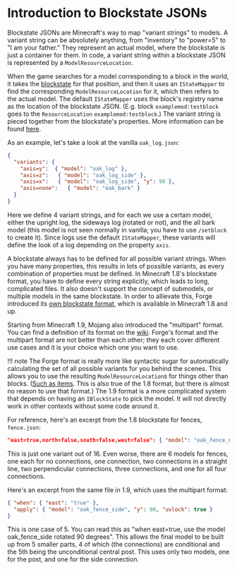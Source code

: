 Introduction to Blockstate JSONs
================================

Blockstate JSONs are Minecraft's way to map "variant strings" to models. A variant string can be absolutely anything, from "inventory" to "power=5" to "I am your father." They represent an actual model, where the blockstate is just a container for them. In code, a variant string within a blockstate JSON is represented by a `ModelResourceLocation`.

When the game searches for a model corresponding to a block in the world, it takes the [blockstate][] for that position, and then it uses an `IStateMapper` to find the corresponding `ModelResourceLocation` for it, which then refers to the actual model. The default `IStateMapper` uses the block's registry name as the location of the blockstate JSON. (E.g. block `examplemod:testblock` goes to the `ResourceLocation` `examplemod:testblock`.) The variant string is pieced together from the blockstate's properties. More information can be found [here][statemapper].

As an example, let's take a look at the vanilla `oak_log.json`:

```json
{
  "variants": {
    "axis=y":  { "model": "oak_log" },
    "axis=z":   { "model": "oak_log_side" },
    "axis=x":   { "model": "oak_log_side", "y": 90 },
    "axis=none":   { "model": "oak_bark" }
  }
}
```

Here we define 4 variant strings, and for each we use a certain model, either the upright log, the sideways log (rotated or not), and the all bark model (this model is not seen normally in vanilla; you have to use `/setblock` to create it). Since logs use the default `IStateMapper`, these variants will define the look of a log depending on the property `axis`.

A blockstate always has to be defined for all possible variant strings. When you have many properties, this results in lots of possible variants, as every combination of properties must be defined. In Minecraft 1.8's blockstate format, you have to define every string explicitly, which leads to long, complicated files. It also doesn't support the concept of submodels, or multiple models in the same blockstate. In order to allievate this, Forge introduced its [own blockstate format][Forge blockstate], which is available in Minecraft 1.8 and up.

Starting from Minecraft 1.9, Mojang also introduced the "multipart" format. You can find a definition of its format on the [wiki][]. Forge's format and the multipart format are not better than each other; they each cover different use cases and it is your choice which one you want to use.

!!! note
    The Forge format is really more like syntactic sugar for automatically calculating the set of all possible variants for you behind the scenes. This allows you to use the resulting `ModelResourceLocation`s for things other than blocks. ([Such as items][item blockstates]. This is also true of the 1.8 format, but there is almost no reason to use that format.) The 1.9 format is a more complicated system that depends on having an `IBlockState` to pick the model. It will not directly work in other contexts without some code around it.

For reference, here's an excerpt from the 1.8 blockstate for fences, `fence.json`:

```json
"east=true,north=false,south=false,west=false": { "model": "oak_fence_n", "y": 90, "uvlock": true }
```

This is just one variant out of 16. Even worse, there are 6 models for fences, one each for no connections, one connection, two connections in a straight line, two perpendicular connections, three connections, and one for all four connections.

Here's an excerpt from the same file in 1.9, which uses the multipart format:

```json
{ "when": { "east": "true" },
  "apply": { "model": "oak_fence_side", "y": 90, "uvlock": true }
}
```

This is one case of 5. You can read this as "when east=true, use the model oak_fence_side rotated 90 degrees". This allows the final model to be built up from 5 smaller parts, 4 of which (the connections) are conditional and the 5th being the unconditional central post. This uses only two models, one for the post, and one for the side connection.

[blockstate]: ../../blocks/states.md
[statemapper]: ../using.md#block-models
[Forge blockstate]: forgeBlockstates.md
[wiki]: http://minecraft.gamepedia.com/Model#Block_states
[item blockstates]: ../using.md#blockstate-jsons-for-items

